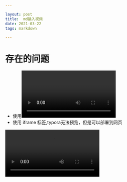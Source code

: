 ```yaml
---

layout: post 
title:  md插入视频
date: 2021-03-22 
tags: markdown

---
```



# 存在的问题

- 使用<video >标签,typora中可以预览，但是部署到网页，只能显示图片，无法播放视频
- 使用 iframe 标签,typora无法预览，但是可以部署到网页



<video src="../blogimg/2021-03/d.mp4"></video>